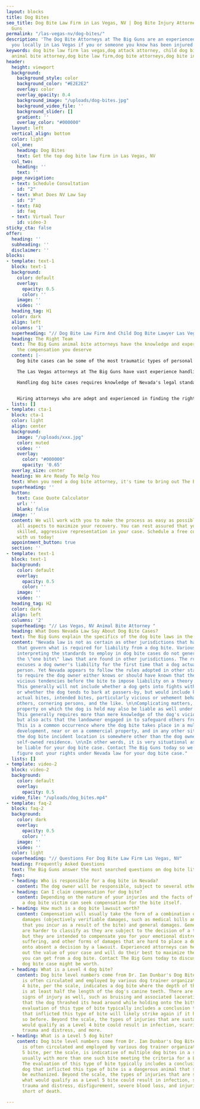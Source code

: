 ```yaml
---
layout: blocks
title: Dog Bites
seo_title: Dog Bite Law Firm in Las Vegas, NV | Dog Bite Injury Attorneys | The Big
  Guns
permalink: "/las-vegas-nv/dog-bites/"
description: 'The Dog Bite Attorneys at The Big Guns are an experienced firm helping
  you locally in Las Vegas if you or someone you know has been injured by a dog bite. '
keywords: dog bite law firm las vegas,dog attack attorney, child dog bite lawyer,
  animal bite attorney,dog bite law firm,dog bite attorneys,dog bite injury attorney
header:
  height: viewport
  background:
    background_style: color
    background_color: "#E2E2E2"
    overlay: color
    overlay_opacity: 0.4
    background_image: "/uploads/dog-bites.jpg"
    background_video_file: ''
    background_slider: []
    gradient: ''
    overlay_color: "#000000"
  layout: left
  vertical_align: bottom
  color: light
  col_one:
    heading: Dog Bites
    text: Get the top dog bite law firm in Las Vegas, NV
  col_two:
    heading: ''
    text: ''
  page_navigation:
  - text: Schedule Consultation
    id: "2"
  - text: What Does NV Law Say
    id: "3"
  - text: FAQ
    id: faq
  - text: Virtual Tour
    id: video-3
sticky_cta: false
offer:
  heading: ''
  subheading: ''
  disclaimer: ''
blocks:
- template: text-1
  block: text-1
  background:
    color: default
    overlay:
      opacity: 0.5
      color: ''
    image: ''
    video: ''
  heading_tag: H1
  color: dark
  align: left
  columns: '1'
  superheading: "// Dog Bite Law Firm And Child Dog Bite Lawyer Las Vegas"
  heading: The Right Team
  text: The Big Guns animal bite attorneys have the knowledge and experience to get
    the compensation you deserve
  content: |-
    Dog bite cases can be some of the most traumatic types of personal injury claims. The injuries are usually fraught with scarring, are likely to get severely infected, and invariably turn much more heavily on questions of who is at fault than one might expect. Coupled with the emotional nature of the incident on both sides of such claims makes for an often protracted, hard-fought claim.

    The Las Vegas attorneys at The Big Guns have vast experience handling dog bite cases in Clark County. We have thoroughly researched the specific state laws governing liability, in conjunction with the different city ordinances governing the same. We know the proper discovery to pursue to lay the groundwork for proving liability for your case.

    Handling dog bite cases requires knowledge of Nevada's legal standard for liability, analysis of differing landowner liability for the same, evaluation of the types of injuries inflicted by the dog, the ability to value the claim correctly, and the skill to litigate and try the matter as needed before a jury. The attorneys at The Big Guns check every one of these boxes, having litigated dog bite cases in this jurisdiction and others. We keep up with developments in Nevada dog bite law and can quickly evaluate whether you have a good case based on the facts of your unique claim. We can properly assess the claim value, both for purposes of settlement and for the value if the matter had to go before a jury to verdict. And if the case does need to go to trial, you can rest assured that the attorneys you worked with on the file will be the ones standing by you in court, arguing to the jury why you should get the reward you deserve.


    Hiring attorneys who are adept and experienced in finding the right experts and know all forms of damages to seek is vital to ensure you get what you deserve. Coupled with experience in arguing these matters both in court and at trial, the attorneys at The Big Guns can maximize the value of your case. 
  lists: []
- template: cta-1
  block: cta-1
  color: light
  align: center
  background:
    image: "/uploads/xxx.jpg"
    color: muted
    video: ''
    overlay:
      color: "#000000"
      opacity: '0.65'
  overlay_size: center
  heading: We Are Ready To Help You
  text: When you need a dog bite attorney, it's time to bring out The Big Guns
  superheading: ''
  button:
    text: Case Quote Calculator
    url: ''
    blank: false
  image: ''
  content: We will work with you to make the process as easy as possible, managing
    all aspects to maximize your recovery. You can rest assured that you will receive
    skilled, aggressive representation in your case. Schedule a free consultation
    with us today!
  appointment_button: true
  section: ''
- template: text-1
  block: text-1
  background:
    color: default
    overlay:
      opacity: 0.5
      color: ''
    image: ''
    video: ''
  heading_tag: H2
  color: dark
  align: left
  columns: '2'
  superheading: "// Las Vegas, NV Animal Bite Attorney "
  heading: What Does Nevada Law Say About Dog Bite Cases?
  text: The Big Guns explain the specifics of the dog bite laws in the state of Nevada
  content: "Nevada law is not as certain as other jurisdictions that have statutes
    that govern what is required for liability from a dog bite. Various Nevada cases
    interpreting the standards to employ in dog bite cases do not generally afford
    the \"one bite\" laws that are found in other jurisdictions. The rule generally
    excuses a dog owner's liability for the first time that a dog actually bites a
    person. Yet Nevada appears to follow the rules adopted in other states that tend
    to require the dog owner either knows or should have known that their dog had
    vicious tendencies before the bite to impose liability on a theory of negligence.
    This generally will not include whether a dog gets into fights with other dogs
    or whether the dog tends to bark at passers-by, but would include knowledge of
    actual bites, intended bites, particularly vicious or vehement behavior toward
    others, cornering persons, and the like. \n\nComplicating matters, the owner of
    property on which the dog is held may also be liable as well under certain circumstances.
    This generally requires more than mere knowledge of the dog's vicious tendencies,
    but also acts that the landowner engaged in to safeguard others from the dog.
    This is a common occurrence where the dog bite takes place in a multifamily residential
    development, near or on a commercial property, and in any other situation where
    the dog bite incident location is somewhere other than the dog owner's personal,
    self-owned residence. \n\nIn other words, it is very situational as to who might
    be liable for your dog bite case. Contact The Big Guns today so we can help you
    figure out your rights under Nevada law for your dog bite case."
  lists: []
- template: video-2
  block: video-2
  background:
    color: default
    overlay:
      opacity: 0.5
  video_file: "/uploads/dog_bites.mp4"
- template: faq-2
  block: faq-2
  background:
    color: dark
    overlay:
      opacity: 0.5
      color: ''
    image: ''
    video: ''
  color: light
  superheading: "// Questions For Dog Bite Law Firm Las Vegas, NV"
  heading: Frequently Asked Questions
  text: The Big Guns answer the most searched questions on dog bite litigation
  faqs:
  - heading: Who is responsible for a dog bite in Nevada?
    content: The dog owner will be responsible, subject to several other factors. 
  - heading: Can I claim compensation for dog bite?
    content: Depending on the nature of your injuries and the facts of the incident,
      a dog bite victim can seek compensation for the bite itself.
  - heading: How much is a dog bite lawsuit worth?
    content: Compensation will usually take the form of a combination of both special
      damages (objectively verifiable damages, such as medical bills and expenses
      that you incur as a result of the bite) and general damages. General damages
      are harder to classify as they are subject to the decision of a trier of fact,
      but they are intended to compensate you for your emotional distress, pain and
      suffering, and other forms of damages that are hard to place a dollar value
      onto absent a decision by a lawsuit. Experienced attorneys can help you figure
      out the value of your case and will do their best to maximize the compensation
      you can get from a dog bite. Contact The Big Guns today to discuss what your
      dog bite case might be worth.
  - heading: What is a Level 4 dog bite?
    content: Dog bite level numbers come from Dr. Ian Dunbar's Dog Bite Scale, which
      is often circulated and employed by various dog trainer organizations. A Level
      4 bite, per the scale, indicates a dog bite where the depth of the bite punctures
      is at least half the length of the dog's canine teeth. There are typically other
      signs of injury as well, such as bruising and associated lacerations showing
      that the dog thrashed its head around while holding onto the bitten area. The
      evaluation of this type of bite typically includes a conclusion that the dog
      that inflicted this type of bite will likely strike again if it has not done
      so before. Beyond the scale, the types of injuries that are sustained in what
      would qualify as a Level 4 bite could result in infection, scarring, emotional
      trauma and distress, and more.
  - heading: What is a Level 5 dog bite?
    content: Dog bite level numbers come from Dr. Ian Dunbar's Dog Bite Scale, which
      is often circulated and employed by various dog trainer organizations. A Level
      5 bite, per the scale, is indicative of multiple dog bites in a single incident,
      usually with more than one such bite meeting the criteria for a Level 4 bite.
      The evaluation of this type of bite typically includes a conclusion that the
      dog that inflicted this type of bite is a dangerous animal that should likely
      be euthanized. Beyond the scale, the types of injuries that are sustained in
      what would qualify as a Level 5 bite could result in infection, scarring, emotional
      trauma and distress, disfigurement, severe blood loss, and injuries that fall
      short of death.

---
```

